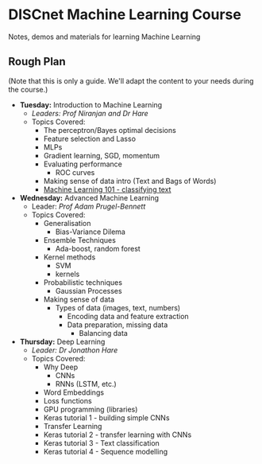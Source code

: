 # DISCnet Machine Learning Course
Notes, demos and materials for learning Machine Learning

## Rough Plan
(Note that this is only a guide. We'll adapt the content to your needs during the course.)

- **Tuesday:** Introduction to Machine Learning
  + *Leaders: Prof Niranjan and Dr Hare*
  + Topics Covered:
    * The perceptron/Bayes optimal decisions
    * Feature selection and Lasso
    * MLPs
    * Gradient learning, SGD, momentum
    * Evaluating performance
      * ROC curves
    * Making sense of data intro (Text and Bags of Words)
    * [Machine Learning 101 - classifying text](https://github.com/jonhare/DISCnetMachineLearningCourse/blob/master/Tuesday/ml101-tutorial)
- **Wednesday:** Advanced Machine Learning
  + Leader: *Prof Adam Prugel-Bennett*
  + Topics Covered:
    * Generalisation
      * Bias-Variance Dilema
    * Ensemble Techniques
      * Ada-boost, random forest
    * Kernel methods
      * SVM
      * kernels
    * Probabilistic techniques
      * Gaussian Processes
    * Making sense of data
      * Types of data (images, text, numbers)
        - Encoding data and feature extraction
        - Data preparation, missing data
          - Balancing data
- **Thursday:** Deep Learning
  + *Leader: Dr Jonathon Hare*
  + Topics Covered:
    * Why Deep
      * CNNs
      * RNNs (LSTM, etc.)
    * Word Embeddings
    * Loss functions
    * GPU programming (libraries)
    * Keras tutorial 1 - building simple CNNs
    * Transfer Learning
    * Keras tutorial 2 - transfer learning with CNNs
    * Keras tutorial 3 - Text classification
    * Keras tutorial 4 - Sequence modelling    
